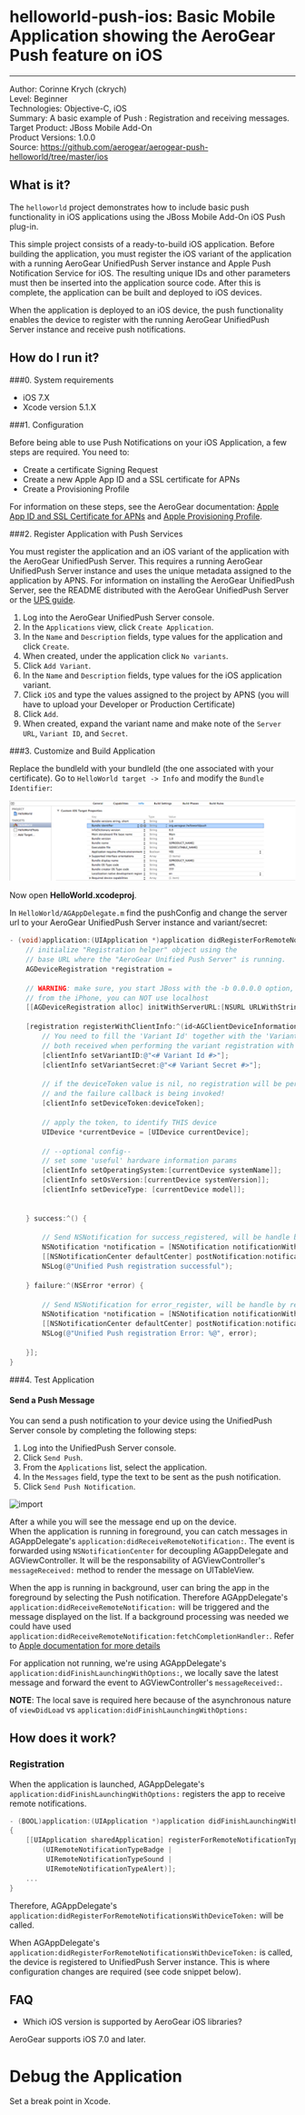 # helloworld-push-ios: Basic Mobile Application showing the AeroGear Push feature on iOS
---------
Author: Corinne Krych (ckrych)  
Level: Beginner  
Technologies: Objective-C, iOS  
Summary: A basic example of Push : Registration and receiving messages.  
Target Product: JBoss Mobile Add-On  
Product Versions: 1.0.0  
Source: https://github.com/aerogear/aerogear-push-helloworld/tree/master/ios  

## What is it?
The ```helloworld``` project demonstrates how to include basic push functionality in iOS applications using the JBoss Mobile Add-On iOS Push plug-in.

This simple project consists of a ready-to-build iOS application. Before building the application, you must register the iOS variant of the application with a running AeroGear UnifiedPush Server instance and Apple Push Notification Service for iOS. The resulting unique IDs and other parameters must then be inserted into the application source code. After this is complete, the application can be built and deployed to iOS devices. 

When the application is deployed to an iOS device, the push functionality enables the device to register with the running AeroGear UnifiedPush Server instance and receive push notifications.

## How do I run it?

###0. System requirements
* iOS 7.X
* Xcode version 5.1.X

###1. Configuration

Before being able to use Push Notifications on your iOS Application, a few steps are required. You need to:

* Create a certificate Signing Request
* Create a new Apple App ID and a SSL certificate for APNs
* Create a Provisioning Profile

For information on these steps, see the AeroGear documentation: [Apple App ID and SSL Certificate for APNs](http://aerogear.org/docs/unifiedpush/aerogear-push-ios/app-id-ssl-certificate-apns) and [Apple Provisioning Profile](http://aerogear.org/docs/unifiedpush/aerogear-push-ios/provisioning-profiles).
  
###2. Register Application with Push Services

You must register the application and an iOS variant of the application with the AeroGear UnifiedPush Server. This requires a running AeroGear UnifiedPush Server instance and uses the unique metadata assigned to the application by APNS. For information on installing the AeroGear UnifiedPush Server, see the README distributed with the AeroGear UnifiedPush Server or the [UPS guide](http://aerogear.org/docs/unifiedpush/ups_userguide/).

1. Log into the AeroGear UnifiedPush Server console.
2. In the ```Applications``` view, click ```Create Application```.
3. In the ```Name``` and ```Description``` fields, type values for the application and click ```Create```.
4. When created, under the application click ```No variants```.
5. Click ```Add Variant```.
6. In the ```Name``` and ```Description``` fields, type values for the iOS application variant.
7. Click ```iOS``` and type the values assigned to the project by APNS (you will have to upload your Developer or Production Certificate)
8. Click ```Add```.
9. When created, expand the variant name and make note of the ```Server URL```, ```Variant ID```, and ```Secret```.


###3. Customize and Build Application

Replace the bundleId with your bundleId (the one associated with your certificate).
Go to ```HelloWorld target -> Info``` and modify the ```Bundle Identifier```:

![change helloworld bundle](doc/change-helloworld-bundle.png)

Now open **HelloWorld.xcodeproj**.

In ```HelloWorld/AGAppDelegate.m``` find the pushConfig and change the server url to your AeroGear UnifiedPush Server instance and variant/secret:

```objective-c
- (void)application:(UIApplication *)application didRegisterForRemoteNotificationsWithDeviceToken:(NSData *)deviceToken {
    // initialize "Registration helper" object using the
    // base URL where the "AeroGear Unified Push Server" is running.
    AGDeviceRegistration *registration =

    // WARNING: make sure, you start JBoss with the -b 0.0.0.0 option, to bind on all interfaces
    // from the iPhone, you can NOT use localhost
    [[AGDeviceRegistration alloc] initWithServerURL:[NSURL URLWithString:@"<# URL of the running AeroGear UnifiedPush Server #>"]];

    [registration registerWithClientInfo:^(id<AGClientDeviceInformation> clientInfo) {
        // You need to fill the 'Variant Id' together with the 'Variant Secret'
        // both received when performing the variant registration with the server.
        [clientInfo setVariantID:@"<# Variant Id #>"];
        [clientInfo setVariantSecret:@"<# Variant Secret #>"];

        // if the deviceToken value is nil, no registration will be performed
        // and the failure callback is being invoked!
        [clientInfo setDeviceToken:deviceToken];

        // apply the token, to identify THIS device
        UIDevice *currentDevice = [UIDevice currentDevice];

        // --optional config--
        // set some 'useful' hardware information params
        [clientInfo setOperatingSystem:[currentDevice systemName]];
        [clientInfo setOsVersion:[currentDevice systemVersion]];
        [clientInfo setDeviceType: [currentDevice model]];


    } success:^() {

        // Send NSNotification for success_registered, will be handle by registered AGViewController
        NSNotification *notification = [NSNotification notificationWithName:@"success_registered" object:nil];
        [[NSNotificationCenter defaultCenter] postNotification:notification];
        NSLog(@"Unified Push registration successful");

    } failure:^(NSError *error) {

        // Send NSNotification for error_register, will be handle by registered AGViewController
        NSNotification *notification = [NSNotification notificationWithName:@"error_register" object:nil];
        [[NSNotificationCenter defaultCenter] postNotification:notification];
        NSLog(@"Unified Push registration Error: %@", error);

    }];
}

```

###4. Test Application

#### Send a Push Message
You can send a push notification to your device using the UnifiedPush Server console by completing the following steps:

1. Log into the UnifiedPush Server console.
2. Click ```Send Push```.
3. From the ```Applications``` list, select the application.
4. In the ```Messages``` field, type the text to be sent as the push notification.
5. Click ```Send Push Notification```.  

![import](../cordova/doc/compose-message.png)
  
After a while you will see the message end up on the device.  
When the application is running in foreground, you can catch messages in AGAppDelegate's  ```application:didReceiveRemoteNotification:```. The event is forwarded using ```NSNotificationCenter``` for decoupling AGappDelegate and AGViewController. It will be the responsability of AGViewController's ```messageReceived:``` method to render the message on UITableView.

When the app is running in background, user can bring the app in the foreground by selecting the Push notification. Therefore AGAppDelegate's  ```application:didReceiveRemoteNotification:``` will be triggered and the message displayed on the list. If a background processing was needed we could have used ```application:didReceiveRemoteNotification:fetchCompletionHandler:```. Refer to [Apple documentation for more details](https://developer.apple.com/library/ios/documentation/uikit/reference/UIApplicationDelegate_Protocol/Reference/Reference.html#//apple_ref/occ/intfm/UIApplicationDelegate/application:didReceiveRemoteNotification:fetchCompletionHandler:)

For application not running, we're using AGAppDelegate's ```application:didFinishLaunchingWithOptions:```, we locally save the latest message and forward the event to AGViewController's ```messageReceived:```.

**NOTE**: The local save is required here because of the asynchronous nature of ```viewDidLoad``` vs ```application:didFinishLaunchingWithOptions:```


## How does it work?

### Registration

When the application is launched, AGAppDelegate's ```application:didFinishLaunchingWithOptions:``` registers the app to receive remote notifications. 

```objective-c
- (BOOL)application:(UIApplication *)application didFinishLaunchingWithOptions:(NSDictionary *)launchOptions
{
    [[UIApplication sharedApplication] registerForRemoteNotificationTypes: 
        (UIRemoteNotificationTypeBadge |
         UIRemoteNotificationTypeSound | 
         UIRemoteNotificationTypeAlert)];    
    ...
}
```

Therefore, AGAppDelegate's ```application:didRegisterForRemoteNotificationsWithDeviceToken:``` will be called.

When AGAppDelegate's ```application:didRegisterForRemoteNotificationsWithDeviceToken:``` is called, the device is registered to UnifiedPush Server instance. This is where configuration changes are required (see code snippet below).


FAQ
--------------------

* Which iOS version is supported by AeroGear iOS libraries?

AeroGear supports iOS 7.0 and later.


Debug the Application
=====================

Set a break point in Xcode.


